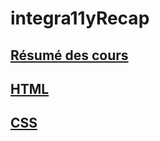# integra11yRecap

## [Résumé des cours](https://github.com/nesoncode/integra11yRecap/blob/main/Recap.md)

## [HTML](https://github.com/nesoncode/integra11yRecap/blob/main/HTML.md)

## [CSS](https://github.com/nesoncode/integra11yRecap/blob/main/CSS.md)


